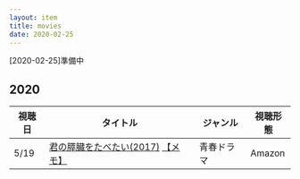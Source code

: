 ```yaml
---
layout: item
title: movies
date: 2020-02-25
---
```

[2020-02-25]準備中

## 2020
<table class="table table-striped">
  <thead>
    <tr>
      <th>視聴日</th>
      <th>タイトル</th>
      <th>ジャンル</th>
      <th>視聴形態</th>
    </tr>
  </thead>
  <tbody>
    <tr>
      <td>5/19</td>
      <td><a href="https://www.toho.co.jp/movie/lineup/kimisui.html">君の膵臓をたべたい(2017)</a> <a href="https://kidokun153.github.io/movies/kimisui.html">【メモ】</a></td>
      <td>青春ドラマ</td>
      <td>Amazon</td>
    </tr>
  </tbody>
</table>